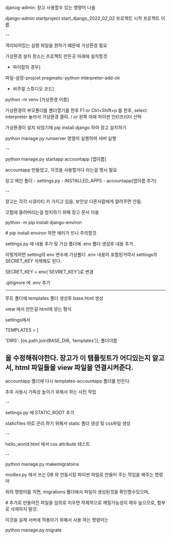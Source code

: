 djanog-admin: 장고 사용할수 있는 명령어 나옴

django-admin startproject start_django_2022_02_02
            프로젝트 시작      프로젝트 이름

--

격리되어있는 실행 파일을 원하기 떄문에 가상환경 필요

가상환경 설치 장소는 프로젝트 만든곳 아래에 설치할것


- 파이참의 경우] 

파일-설정-projcet pragmatic-python interpreter-add-ok

- 비주얼 스튜디오 코드] 

python -m venv [가상환경 이름]

가상환경의 부모폴더를 폴더열기를 한후 F1 or Ctrl+Shift+p 를 한후, select interpreter 눌러서 가상환경 클릭. / or 왼쪽 아래 파이썬 인터프리터 선택

가상환경이 설치 되었기에 pip install django 하여 장고 설치하기

python manage.py runserver 명령어 실행하여 서버 실행


--

python manage.py startapp accountapp
                            [앱이름]

accountapp 만들었고, 이것을 사용할거다 라는걸 명시 필요

장고 메인 폴더 - settings.py - INSTALLED_APPS - accountapp(앱이름 추가)

--

장고는 각각 시큐리티 키 가지고 있음. 보안상 다른사람에게 알려주면 안됨.

깃헙에 올려버리는걸 방지하기 위해 장고 문서 이용

python -m pip install django-environ

\# pip install environ 하면 에러가 뜨니 주의할것

settings.py 에 내용 추가 및 가상 폴더에 .env 폴더 생성후 내용 추가.

이렇게하면 setting의 env 변수에 가상폴더 .env 내용이 포함된거여서 settings의 SECRET_KEY 삭제해도 된다.

SECRET_KEY = env('SEVRET_KEY')로 변경

.gitignore 에 .env 추가

---

루트 폴더에 templates 폴더 생성후 base.html 생성

view 에서 만든걸 html에 넣는 형식

settings에서

TEMPLATES = [

'DIRS': [os.path.join(BASE_DIR, 'templates')],
                                    폴더이름

을 수정해줘야한다. 장고가 이 탬플릿트가 어디있는지 알고서, html 파일들을 view 파일을 연결시켜준다.
--

accountapp 폴더에 다시 templates-accountapp 폴더를 만든다.

추후 사용시 가독성 높이기 위해서 하는 사전 작업

--

settings.py 에 STATIC_ROOT 추가

staticfiles 따로 관리 하기 위해서 static 폴더 생성 및 css파일 생성

--

hello_world.html 에서 css attribute 테스트

--

python manage.py makemigratoins

modles.py 에서 쓰는 DB 와 연동시킬 파이썬 파일로 만들어 주는 작업을 해주는 명령어

위의 명령어를 치면, migrations 폴더에서 파일이 생성된것을 확인할수있으며, 

\# 추가로 만들어진 파일을 임의로 지우면 적체적으로 깨질가능성이 매우 높으므로, 함부로 삭제하지 말것.

이것을 실제 서버에 적용아기 위해서 사용 하는 명령어는

python manage.py migrate


